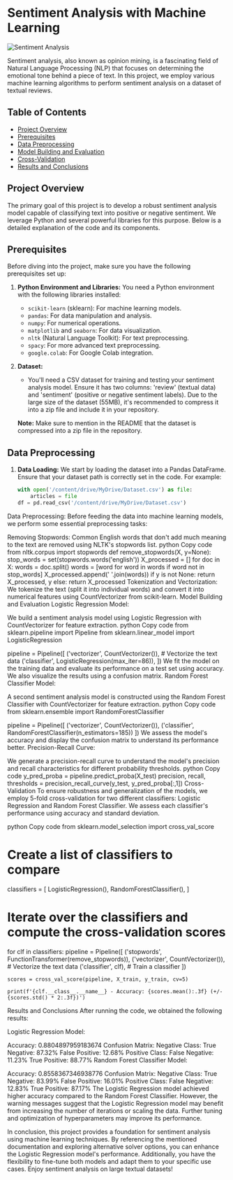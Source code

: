 # Sentiment Analysis with Machine Learning

![Sentiment Analysis](sentiment-analysis.png)

Sentiment analysis, also known as opinion mining, is a fascinating field of Natural Language Processing (NLP) that focuses on determining the emotional tone behind a piece of text. In this project, we employ various machine learning algorithms to perform sentiment analysis on a dataset of textual reviews.

## Table of Contents

- [Project Overview](#project-overview)
- [Prerequisites](#prerequisites)
- [Data Preprocessing](#data-preprocessing)
- [Model Building and Evaluation](#model-building-and-evaluation)
- [Cross-Validation](#cross-validation)
- [Results and Conclusions](#results-and-conclusions)

## Project Overview

The primary goal of this project is to develop a robust sentiment analysis model capable of classifying text into positive or negative sentiment. We leverage Python and several powerful libraries for this purpose. Below is a detailed explanation of the code and its components.

## Prerequisites

Before diving into the project, make sure you have the following prerequisites set up:

1. **Python Environment and Libraries:** You need a Python environment with the following libraries installed:
   - `scikit-learn` (sklearn): For machine learning models.
   - `pandas`: For data manipulation and analysis.
   - `numpy`: For numerical operations.
   - `matplotlib` and `seaborn`: For data visualization.
   - `nltk` (Natural Language Toolkit): For text preprocessing.
   - `spacy`: For more advanced text preprocessing.
   - `google.colab`: For Google Colab integration.

2. **Dataset:**
   - You'll need a CSV dataset for training and testing your sentiment analysis model. Ensure it has two columns: 'review' (textual data) and 'sentiment' (positive or negative sentiment labels). Due to the large size of the dataset (55MB), it's recommended to compress it into a zip file and include it in your repository.

   **Note:** Make sure to mention in the README that the dataset is compressed into a zip file in the repository.

## Data Preprocessing

1. **Data Loading:** We start by loading the dataset into a Pandas DataFrame. Ensure that your dataset path is correctly set in the code. For example:

   ```python
   with open('/content/drive/MyDrive/Dataset.csv') as file:
       articles = file
   df = pd.read_csv('/content/drive/MyDrive/Dataset.csv')
Data Preprocessing: Before feeding the data into machine learning models, we perform some essential preprocessing tasks:

Removing Stopwords: Common English words that don't add much meaning to the text are removed using NLTK's stopwords list.
python
Copy code
from nltk.corpus import stopwords
def remove_stopwords(X, y=None):
    stop_words = set(stopwords.words('english'))
    X_processed = []
    for doc in X:
        words = doc.split()
        words = [word for word in words if word not in stop_words]
        X_processed.append(' '.join(words))
    if y is not None:
        return X_processed, y
    else:
        return X_processed
Tokenization and Vectorization: We tokenize the text (split it into individual words) and convert it into numerical features using CountVectorizer from scikit-learn.
Model Building and Evaluation
Logistic Regression Model:

We build a sentiment analysis model using Logistic Regression with CountVectorizer for feature extraction.
python
Copy code
from sklearn.pipeline import Pipeline
from sklearn.linear_model import LogisticRegression

pipeline = Pipeline([
    ('vectorizer', CountVectorizer()),    # Vectorize the text data
    ('classifier', LogisticRegression(max_iter=86)), 
])
We fit the model on the training data and evaluate its performance on a test set using accuracy. We also visualize the results using a confusion matrix.
Random Forest Classifier Model:

A second sentiment analysis model is constructed using the Random Forest Classifier with CountVectorizer for feature extraction.
python
Copy code
from sklearn.ensemble import RandomForestClassifier

pipeline = Pipeline([
    ('vectorizer', CountVectorizer()),
    ('classifier', RandomForestClassifier(n_estimators=185))
])
We assess the model's accuracy and display the confusion matrix to understand its performance better.
Precision-Recall Curve:

We generate a precision-recall curve to understand the model's precision and recall characteristics for different probability thresholds.
python
Copy code
y_pred_proba = pipeline.predict_proba(X_test)
precision, recall, thresholds = precision_recall_curve(y_test, y_pred_proba[:,1])
Cross-Validation
To ensure robustness and generalization of the models, we employ 5-fold cross-validation for two different classifiers: Logistic Regression and Random Forest Classifier. We assess each classifier's performance using accuracy and standard deviation.

python
Copy code
from sklearn.model_selection import cross_val_score

# Create a list of classifiers to compare
classifiers = [
    LogisticRegression(),
    RandomForestClassifier(),
]

# Iterate over the classifiers and compute the cross-validation scores
for clf in classifiers:
    pipeline = Pipeline([
        ('stopwords', FunctionTransformer(remove_stopwords)),
        ('vectorizer', CountVectorizer()),    # Vectorize the text data
        ('classifier', clf), # Train a classifier
    ])
    
    scores = cross_val_score(pipeline, X_train, y_train, cv=5)
    
    print(f'{clf.__class__.__name__} - Accuracy: {scores.mean():.3f} (+/- {scores.std() * 2:.3f})')
Results and Conclusions
After running the code, we obtained the following results:

Logistic Regression Model:

Accuracy: 0.8804897959183674
Confusion Matrix:
Negative Class:
True Negative: 87.32%
False Positive: 12.68%
Positive Class:
False Negative: 11.23%
True Positive: 88.77%
Random Forest Classifier Model:

Accuracy: 0.8558367346938776
Confusion Matrix:
Negative Class:
True Negative: 83.99%
False Positive: 16.01%
Positive Class:
False Negative: 12.83%
True Positive: 87.17%
The Logistic Regression model achieved higher accuracy compared to the Random Forest Classifier. However, the warning messages suggest that the Logistic Regression model may benefit from increasing the number of iterations or scaling the data. Further tuning and optimization of hyperparameters may improve its performance.

In conclusion, this project provides a foundation for sentiment analysis using machine learning techniques. By referencing the mentioned documentation and exploring alternative solver options, you can enhance the Logistic Regression model's performance. Additionally, you have the flexibility to fine-tune both models and adapt them to your specific use cases. Enjoy sentiment analysis on large textual datasets!
